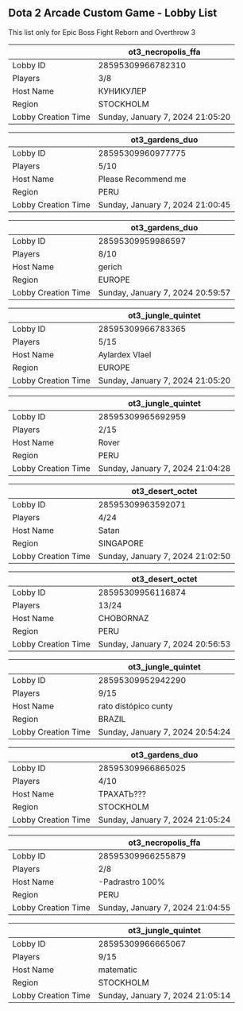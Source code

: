 ## Dota 2 Arcade Custom Game - Lobby List

This list only for Epic Boss Fight Reborn and Overthrow 3

|  | ot3_necropolis_ffa |
| ------ | ------ |
| Lobby ID | 28595309966782310 |
| Players | 3/8 |
| Host Name | КУНИКУЛЕР |
| Region | STOCKHOLM |
| Lobby Creation Time | Sunday, January 7, 2024 21:05:20 |


|  | ot3_gardens_duo |
| ------ | ------ |
| Lobby ID | 28595309960977775 |
| Players | 5/10 |
| Host Name | Please Recommend me |
| Region | PERU |
| Lobby Creation Time | Sunday, January 7, 2024 21:00:45 |


|  | ot3_gardens_duo |
| ------ | ------ |
| Lobby ID | 28595309959986597 |
| Players | 8/10 |
| Host Name | gerich |
| Region | EUROPE |
| Lobby Creation Time | Sunday, January 7, 2024 20:59:57 |


|  | ot3_jungle_quintet |
| ------ | ------ |
| Lobby ID | 28595309966783365 |
| Players | 5/15 |
| Host Name | Aylardex Vlael |
| Region | EUROPE |
| Lobby Creation Time | Sunday, January 7, 2024 21:05:20 |


|  | ot3_jungle_quintet |
| ------ | ------ |
| Lobby ID | 28595309965692959 |
| Players | 2/15 |
| Host Name | Rover |
| Region | PERU |
| Lobby Creation Time | Sunday, January 7, 2024 21:04:28 |


|  | ot3_desert_octet |
| ------ | ------ |
| Lobby ID | 28595309963592071 |
| Players | 4/24 |
| Host Name | Satan |
| Region | SINGAPORE |
| Lobby Creation Time | Sunday, January 7, 2024 21:02:50 |


|  | ot3_desert_octet |
| ------ | ------ |
| Lobby ID | 28595309956116874 |
| Players | 13/24 |
| Host Name | CHOBORNAZ |
| Region | PERU |
| Lobby Creation Time | Sunday, January 7, 2024 20:56:53 |


|  | ot3_jungle_quintet |
| ------ | ------ |
| Lobby ID | 28595309952942290 |
| Players | 9/15 |
| Host Name | rato distópico cunty |
| Region | BRAZIL |
| Lobby Creation Time | Sunday, January 7, 2024 20:54:24 |


|  | ot3_gardens_duo |
| ------ | ------ |
| Lobby ID | 28595309966865025 |
| Players | 4/10 |
| Host Name | ТРАХАТЬ??? |
| Region | STOCKHOLM |
| Lobby Creation Time | Sunday, January 7, 2024 21:05:24 |


|  | ot3_necropolis_ffa |
| ------ | ------ |
| Lobby ID | 28595309966255879 |
| Players | 2/8 |
| Host Name | -Padrastro 100% |
| Region | PERU |
| Lobby Creation Time | Sunday, January 7, 2024 21:04:55 |


|  | ot3_jungle_quintet |
| ------ | ------ |
| Lobby ID | 28595309966665067 |
| Players | 9/15 |
| Host Name | matematic |
| Region | STOCKHOLM |
| Lobby Creation Time | Sunday, January 7, 2024 21:05:14 |


